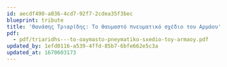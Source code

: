 ```yaml
---
id: aecdf490-a036-4cd7-92f7-2cdea35f3bec
blueprint: tribute
title: 'Θανάσης Τριαρίδης: Το θαυμαστό πνευματικό σχέδιο του Αρμάου'
pdf:
  - pdf/triaridhs---to-oaymasto-pneymatiko-sxedio-toy-armaoy.pdf
updated_by: 1efd0116-a539-4ffd-85b7-6bfe662e5c3a
updated_at: 1670603173
---
```

